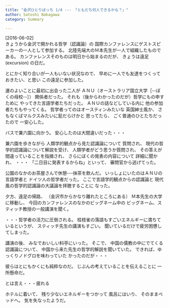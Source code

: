 ```yaml
---
title: "金沢ひとりぼっち 1/4 --- 「ともだち何人できるかな？」"
author: Satoshi Nakagawa
category: Summary

---
```


[2016-06-02]  
 きょうから金沢で開かれる哲学（認識論）の
国際カンファレンスにゲストスピーカーの一人として参加する。
北陸先端大のＭ本先生が一人で組織したものである。
カンファレンスそのものは明日から始まるのだが、
きょうは遠足 (excursion) の日だ。

 とにかく知り合いが一人もいない状況なので、
早めに一人でも友達をつくっておきたい、と思い
この遠足に参加した。

 運のよいことに最初に出会った二人が
ＡＮＵ（オーストラリア国立大学［--ぼくの母校--］）
関係者だった。
それも（後からわかったのだが）哲学にもの申すために
やってきた言語学者たちだった。
ＡＮＵの話などしている内に
他の参加者たちもやってくる。
哲学者ってのはオースティンみたいな
英国紳士風か、
さもなくばマルクスみたいに髭だらけかと
思ってたら、
ごく普通のひとたちだったので
一安心した。

 バスで兼六園に向かう。
安心したのは大間違いだった・・・

<!--more-->

 兼六園を歩きながら
人類学的観点から見た認識論について
質問され、
現代の哲学的認識論について解説を受け、
人類学者がどう思うか質問され、
その答えが間違っていることを指摘され、
さらにぼくの発表の内容について
詳細に聞かれ、
・・・
「二日目に発表するからね」といって、
審問官から逃げてった。

 公園のなかのお茶屋さんで休憩---抹茶を飲んだ。
いっしょにいたのはＡＮＵの言語学者と
ドイツ人の哲学者だった。
ここで言語学的観点からの認識論と
現代風の哲学的認識論の大議論を拝聴することに
なった。

 夕方、遠足の帰路、
（金沢市からかなり離れたところにある）
Ｍ本先生の大学に移動し、
今回のカンファレンスのなかのビッグネーム中の
ビッグネーム、スティッチ教授の一般講演を聞く。

 ・・・哲学者の活力に圧倒される。
桂枝雀の落語もすごいエネルギーに満ちているというが、
スティッチ先生の講演もすごい。
聞いているだけで疲労困憊してしまった。

 講演の後、
みなでおいしい料亭にいった。
そこで、
中国の儒教の中にでてくる
認識論について、
中国から来た先生の哲学的解説を聞いていた。
できれば、ゆっくりノドグロを味わっていた
かったのだが・・・

 彼らはとにもかくにも純粋なのだ。
じぶんの考えていることを伝えることに
一所懸命だ。

 とは言え・・・疲れる

 ホテルに着いて、
残り少ないエネルギーをつかって
風呂にはいり、
そのままベッドへ。
気を失なったようだ。

